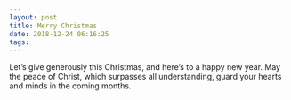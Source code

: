 ```yaml
---
layout: post
title: Merry Christmas 
date: 2018-12-24 06:16:25
tags:
---
```


Let’s give generously this Christmas, and here’s to a happy new year. May the peace of Christ, which surpasses all understanding, guard your hearts and minds in the coming months. 
